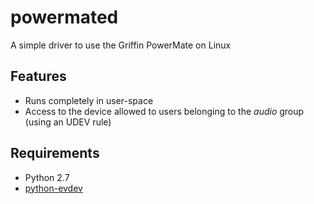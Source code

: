 # powermated
A simple driver to use the Griffin PowerMate on Linux

## Features
- Runs completely in user-space
- Access to the device allowed to users belonging to the _audio_ group (using an UDEV rule)

## Requirements
- Python 2.7
- [python-evdev](https://pypi.python.org/pypi/evdev)
